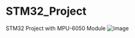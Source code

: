 # STM32_Project
STM32 Project with MPU-6050 Module
![image](https://github.com/marchel99/STM32_Project/assets/71104830/a193cbe4-3572-4c90-93cf-e3f2e595392f)
